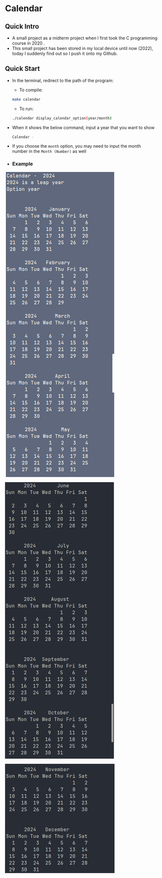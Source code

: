 # Calendar
## Quick Intro
- A small project as a midterm project when I first took the C programming course in 2020 .
- This small project has been stored in my local device until now (2022), today I suddenly find out so I push it onto my Github.

## Quick Start
- In the terminal, redirect to the path of the program:
    - To compile:<br>
    ```bash
    make calendar
    ```

    - To run:<br>
    ```bash
    ./calendar display_calendar_option(year/month)
    ```
- When it shows the below command, input a year that you want to show <br>
    ```bash
    Calendar -
    ```
- If you choose the <code>month</code> option, you may need to input the month number in the <code>Month (Number)</code> as well


- ### Example
![](/calendar_example_image/1.png)

![](/calendar_example_image/2.png)

![](/calendar_example_image/3.png)

